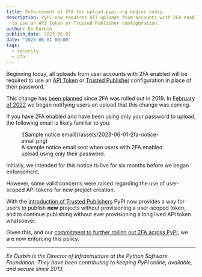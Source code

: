 ```yaml
---
title: Enforcement of 2FA for upload.pypi.org begins today
description: PyPI now requires all uploads from accounts with 2FA enabled
  to use an API token or Trusted Publisher configuration.
author: Ee Durbin
publish_date: 2023-06-01
date: "2023-06-01 00:00"
tags:
  - security
  - 2fa
---
```


Beginning today, all uploads from user accounts with 2FA enabled
will be required to use an [API Token](https://pypi.org/help/#apitoken)
or [Trusted Publisher](https://docs.pypi.org/trusted-publishers/) configuration
in place of their password.

This change has [been planned](https://github.com/pypi/warehouse/issues/7265)
since 2FA was rolled out in 2019.
In [February of 2022](https://github.com/pypi/warehouse/pull/10836)
we began notifying users on upload that this change was coming.

If you have 2FA enabled and have been using only your password to upload,
the following email is likely familiar to you:

<figure markdown>
  ![Sample notice email](/assets/2023-06-01-2fa-notice-email.png)
  <figcaption>
      A sample notice email sent when users with 2FA enabled
      upload using only their password.
  </figcaption>
</figure>

Initially, we intended for this notice to live for six months before
we began enforcement.

However, some valid concerns were raised regarding
the use of user-scoped API tokens for new project creation.

With the [introduction of Trusted Publishers](/posts/2023-04-20-introducing-trusted-publishers/)
PyPI now provides a way for users to publish **new** projects without 
provisioning a user-scoped token, and to continue publishing without
ever provisioning a long lived API token whatsoever.

Given this, and our [commitment to further rolling out 2FA across PyPI](/posts/2023-05-25-securing-pypi-with-2fa/),
we are now enforcing this policy.

---

_Ee Durbin is the Director of Infrastructure at
the Python Software Foundation.
They have been contributing to keeping PyPI online, available, and
secure since 2013._

